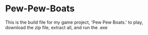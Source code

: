 # Pew-Pew-Boats
This is the build file for my game project, 'Pew Pew Boats.' 
to play, download the zip file, extract all, and run the .exe
